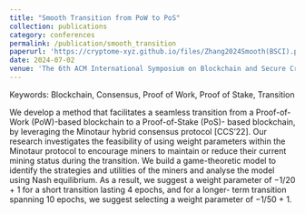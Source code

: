```yaml
--- 
title: "Smooth Transition from PoW to PoS" 
collection: publications 
category: conferences 
permalink: /publication/smooth_transition 
paperurl: 'https://cryptome-xyz.github.io/files/Zhang2024Smooth(BSCI).pdf'
date: 2024-07-02
venue: 'The 6th ACM International Symposium on Blockchain and Secure Critical Infrastructure (BSCI) - Accepted for Publication' 
---
```

Keywords: Blockchain, Consensus, Proof of Work, Proof of Stake, Transition

We develop a method that facilitates a seamless transition from a Proof-of-Work (PoW)-based blockchain to a Proof-of-Stake (PoS)- based blockchain, by leveraging the Minotaur hybrid consensus protocol [CCS’22]. Our research investigates the feasibility of using weight parameters within the Minotaur protocol to encourage miners to maintain or reduce their current mining status during the transition. We build a game-theoretic model to identify the strategies and utilities of the miners and analyse the model using Nash equilibrium. As a result, we suggest a weight parameter of −1/20 + 1 for a short transition lasting 4 epochs, and for a longer- term transition spanning 10 epochs, we suggest selecting a weight parameter of −1/50 + 1.
